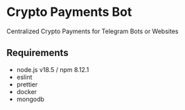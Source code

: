 # Crypto Payments Bot

Centralized Crypto Payments for Telegram Bots or Websites

## Requirements

- node.js v18.5 / npm 8.12.1
- eslint
- prettier
- docker
- mongodb
